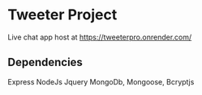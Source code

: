 # Tweeter Project

Live chat app host at https://tweeterpro.onrender.com/

## Dependencies
Express NodeJs Jquery MongoDb, Mongoose, Bcryptjs
